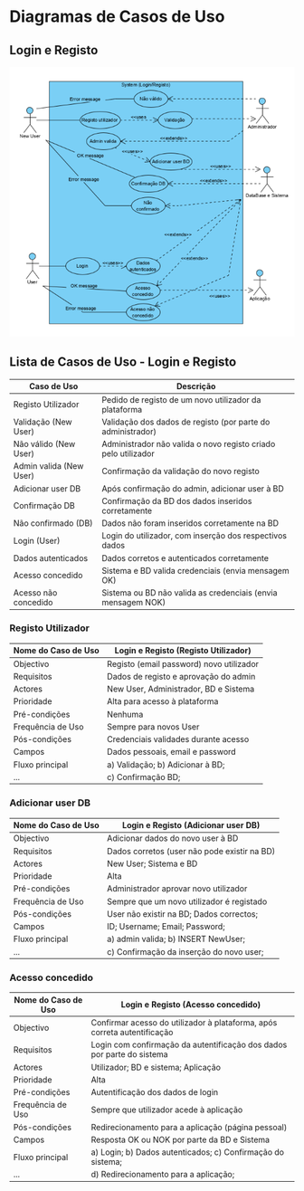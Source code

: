 # Diagramas de Casos de Uso
## Login e Registo
![Login e Registo](/images/usecase_login_v1.PNG)

## Lista de Casos de Uso - Login e Registo

Caso de Uso             | Descrição                                                      | 
-------------           | -------------------------------------------------------        | 
Registo Utilizador      | Pedido de registo de um novo utilizador da plataforma          | 
Validação (New User)    | Validação dos dados de registo (por parte do administrador)    |   
Não válido (New User)   | Administrador não valida o novo registo criado pelo utilizador | 
Admin valida (New User) | Confirmação da validação do novo registo                       | 
Adicionar user DB       | Após confirmação do admin, adicionar user à BD                 | 
Confirmação DB          | Confirmação da BD dos dados inseridos corretamente             | 
Não confirmado (DB)     | Dados não foram inseridos corretamente na BD                   |
Login (User)            | Login do utilizador, com inserção dos respectivos dados        |
Dados autenticados      | Dados corretos e autenticados corretamente                     | 
Acesso concedido        | Sistema e BD valida credenciais (envia mensagem OK)            | 
Acesso não concedido    | Sistema ou BD não valida as credenciais (envia mensagem NOK)   |

### Registo Utilizador

Nome do Caso de Uso | Login e Registo (Registo Utilizador)      | 
--------------------|------------------------------------------ |
Objectivo           | Registo (email password) novo utilizador  |
Requisitos          | Dados de registo e aprovação do admin     |
Actores             | New User, Administrador, BD e Sistema     | 
Prioridade          | Alta para acesso à plataforma             |
Pré-condições       | Nenhuma                                   |
Frequência de Uso   | Sempre para novos User                    |
Pós-condições       | Credenciais validades durante acesso      |
Campos              | Dados pessoais, email e password          |
Fluxo principal     | a) Validação; b) Adicionar à BD;          | 
...                 | c) Confirmação BD;                        |


### Adicionar user DB

Nome do Caso de Uso | Login e Registo (Adicionar user DB)          | 
--------------------|--------------------------------------------- |
Objectivo           | Adicionar dados do novo user à BD            |
Requisitos          | Dados corretos (user não pode existir na BD) |                  
Actores             | New User; Sistema e BD                       |
Prioridade          | Alta                                         |
Pré-condições       | Administrador aprovar novo utilizador        |
Frequência de Uso   | Sempre que um novo utilizador é registado    |
Pós-condições       | User não existir na BD; Dados correctos;     |
Campos              | ID; Username; Email; Password;               |
Fluxo principal     | a) admin valida; b) INSERT NewUser;          |
...                 | c) Confirmação da inserção do novo user;     |

### Acesso concedido

Nome do Caso de Uso | Login e Registo (Acesso concedido)                                       | 
--------------------|------------------------------------------------------------------------- |
Objectivo           | Confirmar acesso do utilizador à plataforma, após correta autentificação |
Requisitos          | Login com confirmação da autentificação dos dados por parte do sistema   |
Actores             | Utilizador; BD e sistema; Aplicação                                      |
Prioridade          | Alta                                                                     |
Pré-condições       | Autentificação dos dados de login                                        |
Frequência de Uso   | Sempre que utilizador acede à aplicação                                  |
Pós-condições       | Redirecionamento para a aplicação (página pessoal)                       |                                   
Campos              | Resposta OK ou NOK por parte da BD e Sistema                             |
Fluxo principal     | a) Login; b) Dados autenticados; c) Confirmação do sistema;              |
...                 | d) Redirecionamento para a aplicação;                                    | 
